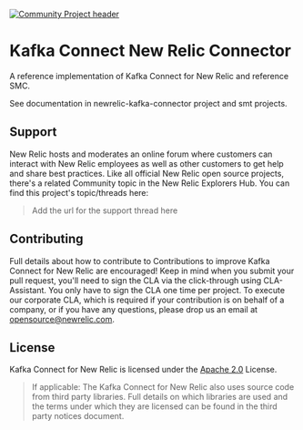 [![Community Project header](https://github.com/newrelic/open-source-office/raw/master/examples/categories/images/Community_Project.png)](https://github.com/newrelic/open-source-office/blob/master/examples/categories/index.md#community-project)

# Kafka Connect New Relic Connector

A reference implementation of Kafka Connect for New Relic and reference SMC.

See documentation in newrelic-kafka-connector project and smt projects.

## Support

New Relic hosts and moderates an online forum where customers can interact with New Relic employees as well as other customers to get help and share best practices. Like all official New Relic open source projects, there's a related Community topic in the New Relic Explorers Hub. You can find this project's topic/threads here:

>Add the url for the support thread here

## Contributing
Full details about how to contribute to
Contributions to improve Kafka Connect for New Relic are encouraged! Keep in mind when you submit your pull request, you'll need to sign the CLA via the click-through using CLA-Assistant. You only have to sign the CLA one time per project.
To execute our corporate CLA, which is required if your contribution is on behalf of a company, or if you have any questions, please drop us an email at opensource@newrelic.com.

## License
Kafka Connect for New Relic is licensed under the [Apache 2.0](http://apache.org/licenses/LICENSE-2.0.txt) License.
>If applicable: The Kafka Connect for New Relic also uses source code from third party libraries. Full details on which libraries are used and the terms under which they are licensed can be found in the third party notices document.
